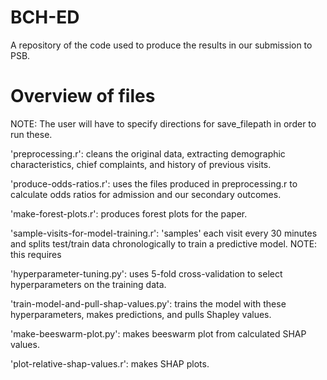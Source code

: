 # BCH-ED
A repository of the code used to produce the results in our submission to PSB.

# Overview of files

NOTE: The user will have to specify directions for save_filepath in order to run these.

'preprocessing.r': cleans the original data, extracting demographic characteristics, chief complaints, and history of previous visits.

'produce-odds-ratios.r': uses the files produced in preprocessing.r to calculate odds ratios for admission and our secondary outcomes.

'make-forest-plots.r': produces forest plots for the paper.

'sample-visits-for-model-training.r': 'samples' each visit every 30 minutes and splits test/train data chronologically to train a predictive model. NOTE: this requires

'hyperparameter-tuning.py': uses 5-fold cross-validation to select hyperparameters on the training data.

'train-model-and-pull-shap-values.py': trains the model with these hyperparameters, makes predictions, and pulls Shapley values.

'make-beeswarm-plot.py': makes beeswarm plot from calculated SHAP values.

'plot-relative-shap-values.r': makes SHAP plots.
